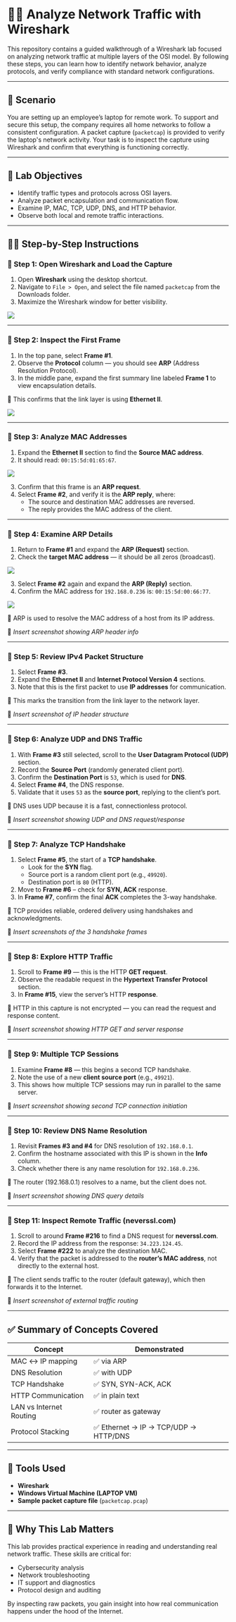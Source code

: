 # 🕵️‍♂️ Analyze Network Traffic with Wireshark

This repository contains a guided walkthrough of a Wireshark lab focused on analyzing network traffic at multiple layers of the OSI model. By following these steps, you can learn how to identify network behavior, analyze protocols, and verify compliance with standard network configurations.

---

## 📘 Scenario

You are setting up an employee’s laptop for remote work. To support and secure this setup, the company requires all home networks to follow a consistent configuration. A packet capture (`packetcap`) is provided to verify the laptop's network activity. Your task is to inspect the capture using Wireshark and confirm that everything is functioning correctly.

---

## 🧭 Lab Objectives

- Identify traffic types and protocols across OSI layers.
- Analyze packet encapsulation and communication flow.
- Examine IP, MAC, TCP, UDP, DNS, and HTTP behavior.
- Observe both local and remote traffic interactions.

---

## 🧑‍💻 Step-by-Step Instructions

### 🔹 Step 1: Open Wireshark and Load the Capture

1. Open **Wireshark** using the desktop shortcut.
2. Navigate to `File > Open`, and select the file named `packetcap` from the Downloads folder.
3. Maximize the Wireshark window for better visibility.

<img src="https://github.com/Hashdan-M/Analyze-Network-Traffic-with-Wireshark/blob/main/Wireshark/w1.PNG"/></a>

---

### 🔹 Step 2: Inspect the First Frame

1. In the top pane, select **Frame #1**.
2. Observe the **Protocol** column — you should see **ARP** (Address Resolution Protocol).
3. In the middle pane, expand the first summary line labeled **Frame 1** to view encapsulation details.

📘 This confirms that the link layer is using **Ethernet II**.

<img src="https://github.com/Hashdan-M/Analyze-Network-Traffic-with-Wireshark/blob/main/Wireshark/w3.PNG"/></a>

---

### 🔹 Step 3: Analyze MAC Addresses

1. Expand the **Ethernet II** section to find the **Source MAC address**.
2. It should read: `00:15:5d:01:65:67`.

<img src="https://github.com/Hashdan-M/Analyze-Network-Traffic-with-Wireshark/blob/main/Wireshark/w4.PNG"/></a>
   
3. Confirm that this frame is an **ARP request**.
4. Select **Frame #2**, and verify it is the **ARP reply**, where:
   - The source and destination MAC addresses are reversed.
   - The reply provides the MAC address of the client.

---

### 🔹 Step 4: Examine ARP Details

1. Return to **Frame #1** and expand the **ARP (Request)** section.
2. Check the **target MAC address** — it should be all zeros (broadcast).

<img src="https://github.com/Hashdan-M/Analyze-Network-Traffic-with-Wireshark/blob/main/Wireshark/w5.PNG"/></a>
   
3. Select **Frame #2** again and expand the **ARP (Reply)** section.
4. Confirm the MAC address for `192.168.0.236` is: `00:15:5d:00:66:77`.

<img src="https://github.com/Hashdan-M/Analyze-Network-Traffic-with-Wireshark/blob/main/Wireshark/w6.PNG"/></a>   

📘 ARP is used to resolve the MAC address of a host from its IP address.

📸 *Insert screenshot showing ARP header info*

---

### 🔹 Step 5: Review IPv4 Packet Structure

1. Select **Frame #3**.
2. Expand the **Ethernet II** and **Internet Protocol Version 4** sections.
3. Note that this is the first packet to use **IP addresses** for communication.

📘 This marks the transition from the link layer to the network layer.

📸 *Insert screenshot of IP header structure*

---

### 🔹 Step 6: Analyze UDP and DNS Traffic

1. With **Frame #3** still selected, scroll to the **User Datagram Protocol (UDP)** section.
2. Record the **Source Port** (randomly generated client port).
3. Confirm the **Destination Port** is `53`, which is used for **DNS**.
4. Select **Frame #4**, the DNS response.
5. Validate that it uses `53` as the **source port**, replying to the client’s port.

📘 DNS uses UDP because it is a fast, connectionless protocol.

📸 *Insert screenshot showing UDP and DNS request/response*

---

### 🔹 Step 7: Analyze TCP Handshake

1. Select **Frame #5**, the start of a **TCP handshake**.
   - Look for the **SYN** flag.
   - Source port is a random client port (e.g., `49920`).
   - Destination port is `80` (HTTP).
2. Move to **Frame #6** – check for **SYN, ACK** response.
3. In **Frame #7**, confirm the final **ACK** completes the 3-way handshake.

📘 TCP provides reliable, ordered delivery using handshakes and acknowledgments.

📸 *Insert screenshots of the 3 handshake frames*

---

### 🔹 Step 8: Explore HTTP Traffic

1. Scroll to **Frame #9** — this is the HTTP **GET request**.
2. Observe the readable request in the **Hypertext Transfer Protocol** section.
3. In **Frame #15**, view the server’s HTTP **response**.

📘 HTTP in this capture is not encrypted — you can read the request and response content.

📸 *Insert screenshot showing HTTP GET and server response*

---

### 🔹 Step 9: Multiple TCP Sessions

1. Examine **Frame #8** — this begins a second TCP handshake.
2. Note the use of a new **client source port** (e.g., `49921`).
3. This shows how multiple TCP sessions may run in parallel to the same server.

📸 *Insert screenshot showing second TCP connection initiation*

---

### 🔹 Step 10: Review DNS Name Resolution

1. Revisit **Frames #3 and #4** for DNS resolution of `192.168.0.1`.
2. Confirm the hostname associated with this IP is shown in the **Info** column.
3. Check whether there is any name resolution for `192.168.0.236`.

📘 The router (192.168.0.1) resolves to a name, but the client does not.

📸 *Insert screenshot showing DNS query details*

---

### 🔹 Step 11: Inspect Remote Traffic (neverssl.com)

1. Scroll to around **Frame #216** to find a DNS request for **neverssl.com**.
2. Record the IP address from the response: `34.223.124.45`.
3. Select **Frame #222** to analyze the destination MAC.
4. Verify that the packet is addressed to the **router’s MAC address**, not directly to the external host.

📘 The client sends traffic to the router (default gateway), which then forwards it to the Internet.

📸 *Insert screenshot of external traffic routing*

---

## ✅ Summary of Concepts Covered

| Concept | Demonstrated |
|--------|--------------|
| MAC ↔ IP mapping | ✅ via ARP |
| DNS Resolution | ✅ with UDP |
| TCP Handshake | ✅ SYN, SYN-ACK, ACK |
| HTTP Communication | ✅ in plain text |
| LAN vs Internet Routing | ✅ router as gateway |
| Protocol Stacking | ✅ Ethernet → IP → TCP/UDP → HTTP/DNS |

---

## 🧰 Tools Used

- **Wireshark**
- **Windows Virtual Machine (LAPTOP VM)**
- **Sample packet capture file** (`packetcap.pcap`)

---


## 💼 Why This Lab Matters

This lab provides practical experience in reading and understanding real network traffic. These skills are critical for:

- Cybersecurity analysis
- Network troubleshooting
- IT support and diagnostics
- Protocol design and auditing

By inspecting raw packets, you gain insight into how real communication happens under the hood of the Internet.
